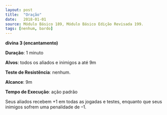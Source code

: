 ```yaml
---
layout: post
title:  "Oração"
date:   2018-01-01
source: Módulo Básico 189, Módulo Básico Edição Revisada 199.
tags: [nenhum, bardo]
---
```


**divina 3 (encantamento)**

**Duração**: 1 minuto

**Alvos**: todos os aliados e inimigos a até 9m

**Teste de Resistência**: nenhum.

**Alcance**: 9m

**Tempo de Execução**: ação padrão

Seus aliados recebem +1 em todas as jogadas e testes, enquanto que seus inimigos sofrem uma penalidade de –1.
